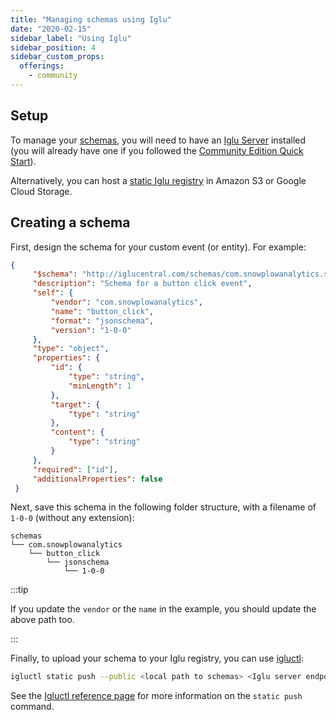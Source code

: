 ```yaml
---
title: "Managing schemas using Iglu"
date: "2020-02-15"
sidebar_label: "Using Iglu"
sidebar_position: 4
sidebar_custom_props:
  offerings:
    - community
---
```


## Setup

To manage your [schemas](/docs/fundamentals/schemas/index.md), you will need to have an [Iglu Server](/docs/api-reference/iglu/iglu-repositories/iglu-server/index.md) installed (you will already have one if you followed the [Community Edition Quick Start](/docs/get-started/snowplow-community-edition/what-is-quick-start/index.md)).

Alternatively, you can host a [static Iglu registry](/docs/api-reference/iglu/iglu-repositories/static-repo/index.md) in Amazon S3 or Google Cloud Storage.

## Creating a schema

First, design the schema for your custom event (or entity). For example:

```json
{
     "$schema": "http://iglucentral.com/schemas/com.snowplowanalytics.self-desc/schema/jsonschema/1-0-0#",
     "description": "Schema for a button click event",
     "self": {
         "vendor": "com.snowplowanalytics",
         "name": "button_click",
         "format": "jsonschema",
         "version": "1-0-0"
     },
     "type": "object",
     "properties": {
         "id": {
             "type": "string",
             "minLength": 1
         },
         "target": {
             "type": "string"
         },
         "content": {
             "type": "string"
         }
     },
     "required": ["id"],
     "additionalProperties": false
 }
```

Next, save this schema in the following folder structure, with a filename of `1-0-0` (without any extension):

```
schemas
└── com.snowplowanalytics
    └── button_click
        └── jsonschema
            └── 1-0-0
```

:::tip

If you update the `vendor` or the `name` in the example, you should update the above path too.

:::

Finally, to upload your schema to your Iglu registry, you can use [igluctl](/docs/api-reference/iglu/igluctl-2/index.md):

```bash
igluctl static push --public <local path to schemas> <Iglu server endpoint> <iglu_super_api_key>
```

See the [Igluctl reference page](/docs/api-reference/iglu/igluctl-2/index.md#static-push) for more information on the `static push` command.
